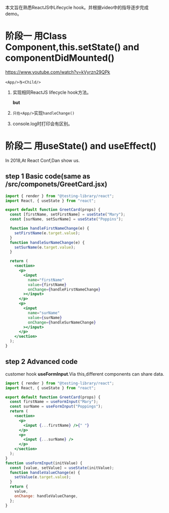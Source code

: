 本文旨在熟悉ReactJS中Lifecycle hook。并根据video中的指导逐步完成demo。

# 阶段一 用Class Component,this.setState() and componentDidMounted()

https://www.youtube.com/watch?v=kVyrzn29QPk



`<App/>与<Child/>`

1. 实现相同ReactJS lifecycle hook方法。

   **but**

1. `只在<App/>`实现`handleChange()`
2. console.log时打印会有区别。



# 阶段二 用useState() and useEffect()

In 2018,At React Conf,Dan show us.

## step 1 Basic code(same as /src/componets/GreetCard.jsx)

~~~jsx
import { render } from "@testing-library/react";
import React, { useState } from "react";

export default function GreetCard(props) {
  const [firstName, setFirstName] = useState("Mary");
  const [surName, setSurName] = useState("Poppins");

  function handleFirstNameChange(e) {
    setFirstName(e.target.value);
  }
  function handleSurNameChange(e) {
    setSurName(e.target.value);
  }

  return (
    <section>
      <p>
        <input
          name="firstName"
          value={firstName}
          onChange={handleFirstNameChange}
        ></input>
      </p>
      <p>
        <input
          name="surName"
          value={surName}
          onChange={handleSurNameChange}
        ></input>
      </p>
    </section>
  );
}

~~~



## step 2 Advanced code

customer hook **useFormInput**.Via this,different components can share data.

~~~jsx
import { render } from "@testing-library/react";
import React, { useState } from "react";

export default function GreetCard(props) {
  const firstName = useFormInput("Mary");
  const surName = useFormInput("Poppings");
  return (
    <section>
      <p>
        <input {...firstName} />{" "}
      </p>
      <p>
        <input {...surName} />
      </p>
    </section>
  );
}
function useFormInput(initValue) {
  const [value, setValue] = useState(initValue);
  function handleValueChange(e) {
    setValue(e.target.value);
  }
  return {
    value,
    onChange: handleValueChange,
  };
}

~~~

